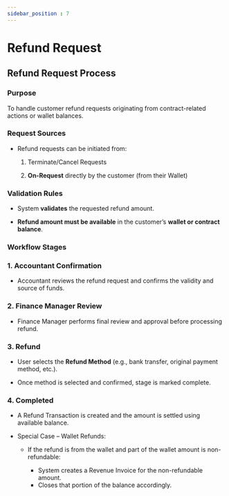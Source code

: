 ```yaml
---
sidebar_position : 7
---
```


# Refund Request

## Refund Request Process

### Purpose

To handle customer refund requests originating from contract-related actions or wallet balances.

### Request Sources

  - Refund requests can be initiated from:

    1. Terminate/Cancel Requests

    2. **On-Request** directly by the customer (from their Wallet)

### Validation Rules

  - System **validates** the requested refund amount.

  - **Refund amount must be available** in the customer’s **wallet or contract balance**.

### Workflow Stages

### 1. Accountant Confirmation

  - Accountant reviews the refund request and confirms the validity and source of funds.

### 2. Finance Manager Review

  - Finance Manager performs final review and approval before processing refund.

### 3. Refund

  - User selects the **Refund Method** (e.g., bank transfer, original payment method, etc.).

  - Once method is selected and confirmed, stage is marked complete.

### 4. Completed

  - A Refund Transaction is created and the amount is settled using available balance.
  - Special Case – Wallet Refunds:

    - If the refund is from the wallet and part of the wallet amount is non-refundable:

      - System creates a Revenue Invoice for the non-refundable amount.
      - Closes that portion of the balance accordingly.